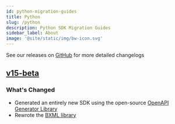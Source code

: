 ```yaml
---
id: python-migration-guides
title: Python
slug: /python
description: Python SDK Migration Guides
sidebar_label: About
image: '@site/static/img/bw-icon.svg'
---
```


See our releases on [GitHub](https://github.com/Bandwidth/python-sdk/releases) for more detailed changelogs

## [v15-beta](/migration-guides/python/v14->v15-beta)

### What's Changed

* Generated an entirely new SDK using the open-source [OpenAPI Generator Library](https://openapi-generator.tech/)
* Rewrote the [BXML library](/migration-guides/python/v14->v15-beta#bxml)
